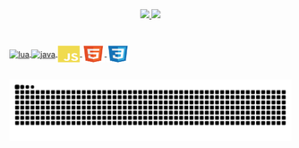<div align="center">
  <a href="https://github.com/Apenas-Gabriel">
  <img height="140em" src="https://github-readme-stats-sigma-five.vercel.app/api?username=Apenas-Gabriel&show_icons=true&theme=midnight-purple&include_all_commits=true&count_private=true"/>
  <img height="140em" src="https://github-readme-stats-sigma-five.vercel.app/api/top-langs/?username=Apenas-Gabriel&layout=compact&langs_count=7&theme=midnight-purple"/>
</div>

 ## 
 <br>
<img align="center" alt="lua" height="30" width="40" src="https://cdn.jsdelivr.net/gh/devicons/devicon/icons/lua/lua-plain-wordmark.svg" />
<img align="center" alt="java" height="30" width="40" src="https://cdn.jsdelivr.net/gh/devicons/devicon/icons/java/java-original-wordmark.svg" />
<img align="center" alt="Js" height="30" width="40" src="https://raw.githubusercontent.com/devicons/devicon/master/icons/javascript/javascript-plain.svg">
<img align="center" alt="HTML" height="30" width="40" src="https://raw.githubusercontent.com/devicons/devicon/master/icons/html5/html5-original.svg">
<img align="center" alt="CSS" height="30" width="40" src="https://raw.githubusercontent.com/devicons/devicon/master/icons/css3/css3-original.svg">

 ## 
![Snake animation](https://github.com/Apenas-Gabriel/Apenas-Gabriel/blob/output/github-contribution-grid-snake.svg)
